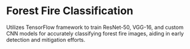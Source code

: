 # Forest Fire Classification
  Utilizes TensorFlow framework to train ResNet-50, VGG-16, and custom CNN models for accurately classifying forest fire images, aiding in early detection and mitigation efforts.
